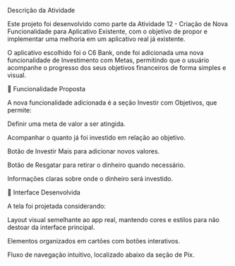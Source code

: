 Descrição da Atividade

Este projeto foi desenvolvido como parte da Atividade 12 - Criação de Nova Funcionalidade para Aplicativo Existente, com o objetivo de propor e implementar uma melhoria em um aplicativo real já existente.

O aplicativo escolhido foi o C6 Bank, onde foi adicionada uma nova funcionalidade de Investimento com Metas, permitindo que o usuário acompanhe o progresso dos seus objetivos financeiros de forma simples e visual.


🚀 Funcionalidade Proposta

A nova funcionalidade adicionada é a seção Investir com Objetivos, que permite:

Definir uma meta de valor a ser atingida.

Acompanhar o quanto já foi investido em relação ao objetivo.

Botão de Investir Mais para adicionar novos valores.

Botão de Resgatar para retirar o dinheiro quando necessário.

Informações claras sobre onde o dinheiro será investido.


🎨 Interface Desenvolvida

A tela foi projetada considerando:

Layout visual semelhante ao app real, mantendo cores e estilos para não destoar da interface principal.

Elementos organizados em cartões com botões interativos.

Fluxo de navegação intuitivo, localizado abaixo da seção de Pix.
